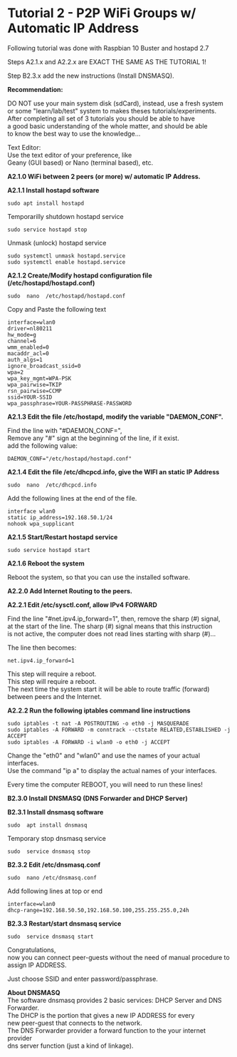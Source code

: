 # Tutorial 2 - P2P WiFi Groups w/ Automatic IP Address  
  
Following tutorial was done with Raspbian 10 Buster and hostapd 2.7  
  
Steps A2.1.x and A2.2.x are EXACT THE SAME AS THE TUTORIAL 1!  
  
Step B2.3.x add the new instructions (Install DNSMASQ).  
  
  
**Recommendation:**  
  
DO NOT use your main system disk (sdCard), instead, use a fresh system  
or some "learn/lab/test" system to makes theses tutorials/experiments.  
After completing all set of 3 tutorials you should be able to have  
a good basic understanding of the whole matter, and should be able  
to know the best way to use the knowledge...  
  
Text Editor:  
Use the text editor of your preference, like  
Geany (GUI based) or Nano (terminal based), etc.  
  
  
  
**A2.1.0 WiFi between 2 peers (or more) w/ automatic IP Address.**  
  
  
**A2.1.1 Install hostapd software**  
  
	sudo apt install hostapd  
  
Temporarilly shutdown hostapd service  
  
	sudo service hostapd stop  
  
Unmask (unlock) hostapd service  
  
	sudo systemctl unmask hostapd.service  
	sudo systemctl enable hostapd.service  
  
  
**A2.1.2 Create/Modify hostapd configuration file (/etc/hostapd/hostapd.conf)**  
  
	sudo  nano  /etc/hostapd/hostapd.conf  
  
Copy and Paste the following text  
  
```
interface=wlan0  
driver=nl80211  
hw_mode=g  
channel=6  
wmm_enabled=0  
macaddr_acl=0  
auth_algs=1  
ignore_broadcast_ssid=0  
wpa=2  
wpa_key_mgmt=WPA-PSK  
wpa_pairwise=TKIP  
rsn_pairwise=CCMP  
ssid=YOUR-SSID  
wpa_passphrase=YOUR-PASSPHRASE-PASSWORD  
```
  
  
  
**A2.1.3 Edit the file /etc/hostapd, modify the variable "DAEMON_CONF".**  
  
Find the line with "#DAEMON_CONF=",   
Remove any "#" sign at the beginning of the line, if it exist.  
add the following value:  
  
```
DAEMON_CONF="/etc/hostapd/hostapd.conf"  
```
  
  
  
**A2.1.4 Edit the file /etc/dhcpcd.info, give the WIFI an static IP Address**  
  
  
	sudo  nano  /etc/dhcpcd.info  
  
Add the following lines at the end of the file.  
  
```
interface wlan0  
static ip_address=192.168.50.1/24  
nohook wpa_supplicant  
```
  
  
  
**A2.1.5 Start/Restart hostapd service**  
  
  
	sudo service hostapd start  
  
  
  
**A2.1.6 Reboot the system**  
  
  
Reboot the system, so that you can use the installed software.   
  
  
  

**A2.2.0 Add Internet Routing to the peers.**  

  
  
**A2.2.1 Edit /etc/sysctl.conf, allow IPv4 FORWARD**  
  
  
Find the line "#net.ipv4.ip_forward=1", then, remove the sharp (#) signal,  
at the start of the line. The sharp (#) signal means that this instruction  
is not active, the computer does not read lines starting with sharp (#)...  
  
The line then becomes:  
  
	net.ipv4.ip_forward=1  
  
This step will require a reboot.  
This step will require a reboot.  
The next time the system start it will be able to route traffic (forward)  
between peers and the Internet.  
  
  
  
**A2.2.2 Run the following iptables command line instructions**  
  
  
	sudo iptables -t nat -A POSTROUTING -o eth0 -j MASQUERADE  
	sudo iptables -A FORWARD -m conntrack --ctstate RELATED,ESTABLISHED -j ACCEPT  
	sudo iptables -A FORWARD -i wlan0 -o eth0 -j ACCEPT  
	  
Change the "eth0" and "wlan0" and use the names of your actual interfaces.  
Use the command "ip a" to display the actual names of your interfaces.  
  
Every time the computer REBOOT, you will need to run these lines!  
  
  
  

**B2.3.0 Install DNSMASQ (DNS Forwarder and DHCP Server)**  
  
  
  
**B2.3.1 Install dnsmasq software**  
  
  
	sudo  apt install dnsmasq  
  
Temporary stop dnsmasq service  
  
	sudo  service dnsmasq stop  
  
	  
  
**B2.3.2 Edit /etc/dnsmasq.conf**  
  
  
	sudo  nano /etc/dnsmasq.conf  
  
  
Add following lines at top or end  
  
  
```
interface=wlan0  
dhcp-range=192.168.50.50,192.168.50.100,255.255.255.0,24h	  
```
  
  
  
**B2.3.3 Restart/start dnsmasq service**  
  
  
	sudo  service dnsmasq start  
  
  
  
  
Congratulations,  
now you can connect peer-guests without the need of manual procedure to assign IP ADDRESS.  
  
Just choose SSID and enter password/passphrase.  
  
  
  
**About DNSMASQ**  
The software dnsmasq provides 2 basic services: DHCP Server and DNS Forwarder.  
The DHCP is the portion that gives a new IP ADDRESS for every  
new peer-guest that connects to the network.  
The DNS Forwarder provider a forward function to the your internet provider  
dns server function (just a kind of linkage).  
  
